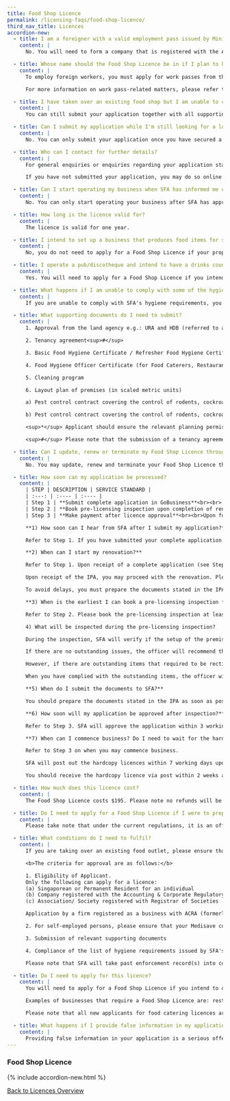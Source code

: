 ```yaml
---
title: Food Shop Licence
permalink: /licensing-faqs/food-shop-licence/
third_nav_title: Licences
accordion-new:
  - title: I am a foreigner with a valid employment pass issued by Ministry of Manpower. Can I apply for the licence in my name?
    content: |
      No. You will need to form a company that is registered with the Accounting & Corporate Regulatory Authority (ACRA) and apply for the licence in the company's name.

  - title: Whose name should the Food Shop Licence be in if I plan to hire foreign workers?
    content: |
      To employ foreign workers, you must apply for work passes from the Ministry of Manpower. Please request for the Food Shop Licence to be issued in the name of the body corporate. Food Shop Licences issued in the name of an individual (e.g.: a Director) will not be acceptable for the purpose of work pass applications.

      For more information on work pass-related matters, please refer to MOM's [website](https://www.mom.gov.sg/){:target="_blank"} or call MOM Contact Centre at 64385122.

  - title: I have taken over an existing food shop but I am unable to contact the previous licensee to surrender/cancel his Food Shop Licence for the premises. How do I apply for the Food Shop Licence?
    content: |
      You can still submit your application together with all supporting documents. However, for such cases, SFA will need to write to the previous licensee to confirm whether he is still operating the business at the said premises. If the previous licensee indicates that he is no longer operating the said premises or does not respond, SFA will proceed to process your application. The processing time for such cases is about two weeks.

  - title: Can I submit my application while I'm still looking for a location to operate my business?
    content: |
      No. You can only submit your application once you have secured a location to operate your business.

  - title: Who can I contact for further details?
    content: |
      For general enquiries or enquiries regarding your application status, please submit your enquiry and GoBusiness Licensing application ID through SFA's [online feedback form](https://www.sfa.gov.sg/feedback){:target="_blank"}.

      If you have not submitted your application, you may do so online on our website.

  - title: Can I start operating my business when SFA has informed me of in-principle approval of my Food Shop Licence application?
    content: |
      No. You can only start operating your business after SFA has approved the Food Shop Licence application and you have made payment. Please keep the receipt of payment, and the licence will be mailed to you within seven working days from payment date.

  - title: How long is the licence valid for?
    content: |
      The licence is valid for one year.

  - title: I intend to set up a business that produces food items for supply to other food shops and food stalls. Do I need to apply for a Food Shop Licence?
    content: |
      No, you do not need to apply for a Food Shop Licence if your proposed food business does not involve the retail sale of food directly to the customer. However, you may need to obtain a food factory licence from the Food Production & Processing Department (FPPD) at SFA for your proposed business.

  - title: I operate a pub/discotheque and intend to have a drinks counter selling alcoholic drinks. Do I need to apply for a Food Shop Licence?
    content: |
      Yes. You will need to apply for a Food Shop Licence if you intend to operate a drinks or snack counter at your premises.

  - title: What happens if I am unable to comply with some of the hygiene requirements?
    content: |
      If you are unable to comply with SFA's hygiene requirements, you will not be issued a Food Shop Licence.

  - title: What supporting documents do I need to submit?
    content: |
      1. Approval from the land agency e.g.: URA and HDB (referred to as planning permission from land agencies)*

      2. Tenancy agreement<sup>#</sup>

      3. Basic Food Hygiene Certificate / Refresher Food Hygiene Certificate of food handlers

      4. Food Hygiene Officer Certificate (for Food Caterers, Restaurants, Food Courts and Canteens only)

      5. Cleaning program

      6. Layout plan of premises (in scaled metric units)

      a) Pest control contract covering the control of rodents, cockroaches and flies during the year-long licensing period. The inspection frequency of the food shop premises covered in the contract shall be at least once a month to detect any sign of pest infestation.

      b) Pest control contract covering the control of rodents, cockroaches and flies during the year-long licensing period. The inspection frequency of the food shop premises covered in the contract shall be at least once a month to detect any sign of pest infestation.

      <sup>*</sup> Applicant should ensure the relevant planning permission is obtained, prior to signing any tenancy agreement and investing in renovations/equipment for the premises.

      <sup>#</sup> Please note that the submission of a tenancy agreement is not required during the initial stage of application for a licence. The tenancy agreement will only be required at the final stage, before SFA approves and issues the licence. You are advised not to sign any tenancy agreement, until the land agency concerned has approved the relevant use for the premises, and you are reasonably confident you can meet with the COPEH requirements by also verifying with the owner/landlord on the necessary renovations like installation of exhaust system, pipings for sinks etc.

  - title: Can I update, renew or terminate my Food Shop Licence through the Guided Journey feature?
    content: |
      No. You may update, renew and terminate your Food Shop Licence through the Self-Service feature.

  - title: How soon can my application be processed?
    content: |
      | STEP | DESCRIPTION | SERVICE STANDARD |
      | :---: | :---- | :---- |
      | Step 1 | **Submit complete application in GoBusiness**<br><br> - For complete application with layout plan, SFA will issue the In-Principle Approval (IPA) via email and [GoBusiness Portal](https://www.gobusiness.gov.sg/licences) under “submitted documents” tab of your application. With the IPA, applicants may proceed with the renovation.<br><br> - To avoid delays, please prepare the documents stated in the IPA and upload them in [GoBusiness Portal](https://www.gobusiness.gov.sg/licences) under “submitted documents” tab of your application.<br><br> - Incomplete application will be rejected.| 5 working days if application is complete<br> and in order |
      | Step 2 | **Book pre-licensing inspection upon completion of renovation**<br><br> - Make an appointment for inspection 7 days in advance via [SFA online feedback form](https://csp.sfa.gov.sg/feedback){:target="_blank"}<br><br> - To avoid delays, applicants should ensure that all the items listed in the IPA have been complied with | 2 working days to confirm inspection date              |
      | Step 3 | **Make payment after licence approval**<br><br>Upon full compliance to licensing requirements and submission of required documents, SFA will approve the application. You will receive a notification via email and GoBusiness within 3 working days.<br><br> - For applicants with existing GIRO arrangement with SFA, you may start business after receiving SFA's email approval.<br><br> - For applicants not on GIRO, you may start your business after you have made payment via AXS or GoBusiness.<br><br>SFA will post out the hardcopy licences within 7 working days upon successful payment.<br><br>You should receive the hardcopy licence via post within 2 weeks after successful payment. If you do not receive the hardcopy licence after 2 weeks, please write in to [SFA](https://csp.sfa.gov.sg/feedbackto){:target="_blank"} request for a replacement copy. | 3 working days upon full compliance                    |

      **1) How soon can I hear from SFA after I submit my application?**

      Refer to Step 1. If you have submitted your complete application with all required supporting documents in GoBusiness, SFA will respond to you within 5 working days. Any incomplete or incorrect submission will be rejected.

      **2) When can I start my renovation?**

      Refer to Step 1. Upon receipt of a complete application (see Step 1), SFA will process and issue an IPA via email within 5 working days. You can also download the IPA at [GoBusiness Portal](https://www.gobusiness.gov.sg/licences) “Submitted documents” tab of your application.

      Upon receipt of the IPA, you may proceed with the renovation. Please refer to the IPA for the licensing requirements that you will need to comply with. You may also refer to Licensing Requirements on SFA website.

      To avoid delays, you must prepare the documents stated in the IPA and upload them in GoBusiness. The documents include URA’s Change of Use or HDB’s approval, tenancy agreement, cleaning program and pest control contract. It is also important that you plan the renovation and equipment set up schedule ahead of time so as to minimise the time taken for renovation.

      **3) When is the earliest I can book a pre-licensing inspection for my food shop? How can I book an inspection?**

      Refer to Step 2. Please book the pre-licensing inspection at least 7 days in advance. You can log a [request](www.sfa.gov.sg/feedback){:target="_blank"} for the pre-licensing inspection. Please provide the relevant information (premises address, application number/licence number, name and contact number) in your request. SFA will confirm your pre-licensing inspection date within 2 working days.

      4) What will be inspected during the pre-licensing inspection?

      During the inspection, SFA will verify if the setup of the premises is in accordance to the layout plan submitted and whether all the items listed in the IPA have been complied with. For example, SFA will check if exhaust is fitted with an air-cleaner, floor trap for the discharge of wastewater to sewer, adequate washing facilities, storage facilities and etc. At the end of the pre-licensing inspection, the officer will issue you with an inspection report.

      If there are no outstanding issues, the officer will recommend the application for approval.

      However, if there are outstanding items that required to be rectified/complied at the end of the pre-licensing inspection, the officer will indicate in the inspection report. Please comply with these outstanding items and inform the inspection officer.

      When you have complied with the outstanding items, the officer will recommend the application for approval as per Step 3.

      **5) When do I submit the documents to SFA?**

      You should prepare the documents stated in the IPA as soon as possible and upload the documents in GoBusiness portal. The documents include URA’s Change of Use or HDB approval, tenancy agreement, cleaning program and pest control contract.

      **6) How soon will my application be approved after inspection?**

      Refer to Step 3. SFA will approve the application within 3 working days upon applicant’s full compliance to licensing requirements and submission of required documents.

      **7) When can I commence business? Do I need to wait for the hardcopy licence before I start operations? What do I do if I do not receive the hardcopy licence?**

      Refer to Step 3 on when you may commence business.

      SFA will post out the hardcopy licences within 7 working days upon successful payment.

      You should receive the hardcopy licence via post within 2 weeks after successful payment. If you do not receive the hardcopy licence after 2 weeks, please write in to [SFA](https://csp.sfa.gov.sg/feedback){:target="_blank"} to request for a replacement copy.

  - title: How much does this licence cost?
    content: |
      The Food Shop Licence costs $195. Please note no refunds will be allowed once payment has been made.

  - title: Do I need to apply for a Food Shop Licence if I were to prepare and cook food from my home for sale to the public?
    content: |
      Please take note that under the current regulations, it is an offence to sell home cooked food to the public.

  - title: What conditions do I need to fulfil?
    content: |
      If you are taking over an existing food outlet, please ensure that the previous licensee had surrendered/cancelled his licence before you submit an application for the licence. Otherwise, there will be a delay in processing your application.

      <b>The criteria for approval are as follows:</b>

      1. Eligibility of Applicant.
      Only the following can apply for a licence:
      (a) Singaporean or Permanent Resident for an individual
      (b) Company registered with the Accounting & Corporate Regulatory Authority (ACRA)
      (c) Association/ Society registered with Registrar of Societies

      Application by a firm registered as a business with ACRA (formerly RCB) cannot be accepted. The sole proprietor or active partner must apply for a licence in his name.

      2. For self-employed persons, please ensure that your Medisave contributions are paid before applying for a licence.

      3. Submission of relevant supporting documents

      4. Compliance of the list of hygiene requirements issued by SFA's Food Service Department. (note: You may refer to the Licensing Conditions here for more information on the general design of a food retail outlet)

      Please note that SFA will take past enforcement record(s) into consideration for new licence applications and/or renewal.

  - title: Do I need to apply for this licence?
    content: |
      You will need to apply for a Food Shop Licence if you intend to operate a retail food outlet where food and/or drink are sold wholly by retail. This is a requirement under the Environmental Public Health Act. The purpose of licensing is to ensure cleanliness and food safety in food retail outlets and to prevent food-borne diseases.

      Examples of businesses that require a Food Shop Licence are: restaurants, cake shops, eating houses, coffeeshops, food courts, snack and drink counters, market produce shops, private markets, food caterers, food shops (pets allowed) and mobile food wagon.

      Please note that all new applicants for food catering licences are required to submit an FSMS plan within the first three months of the licence issuance date. For more details, please refer to Singapore Food Authority's website [here](http://www.sfa.gov.sg/){:target="_blank"}.

  - title: What happens if I provide false information in my application?
    content: |
      Providing false information in your application is a serious offence. Your licence can be suspended, cancelled or revoked. Enforcement action can also be taken against you.
---
```


### Food Shop Licence

{% include accordion-new.html %}

[Back to Licences Overview](/licences/)
